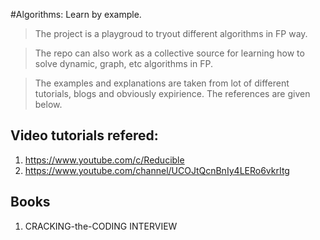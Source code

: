#Algorithms: Learn by example.

> The project is a playgroud to tryout different algorithms in FP way.

> The repo can also work as a collective source for learning how to solve dynamic, graph, etc algorithms in FP.

> The examples and explanations are taken from lot of different tutorials, blogs and obviously expirience. The references are given below.


## Video tutorials refered:
1. https://www.youtube.com/c/Reducible
2. https://www.youtube.com/channel/UCOJtQcnBnIy4LERo6vkrItg

## Books
1. CRACKING-the-CODING INTERVIEW



